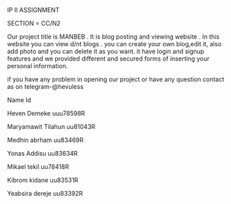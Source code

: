 IP II ASSIGNMENT

SECTION = CC/N2 

Our project title is MANBEB . It is  blog posting and viewing website . In this website you can view d/nt blogs . you can create your own blog,edit it, also add photo and you can delete it as you want. it have login and signup features and we provided different and secured forms of inserting your personal information.

if you have any problem in opening our project or have any question contact as on telegram-@hevuless

Name           Id

Heven Demeke  uuu78598R

Maryamawit Tilahun uu81043R

Medhin abrham uu83469R 

Yonas Addisu uu83634R 

Mikael tekil uu78418R

Kibrom kidane uu83531R

Yeabsira dereje uu83392R


